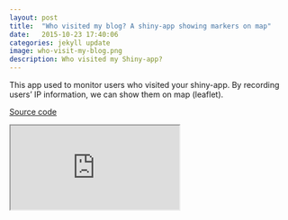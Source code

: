 ```yaml
---
layout: post
title:  "Who visited my blog? A shiny-app showing markers on map"
date:   2015-10-23 17:40:06
categories: jekyll update
image: who-visit-my-blog.png
description: Who visited my Shiny-app?
---
```




This app used to monitor users who visited your shiny-app. By recording users’ IP information, we can show them on map (leaflet).

[Source code](https://github.com/shinysolutions/whoVisitMe)

<iframe src="http://51.175.77.204:3838/whoVisitMe"></iframe><br>
